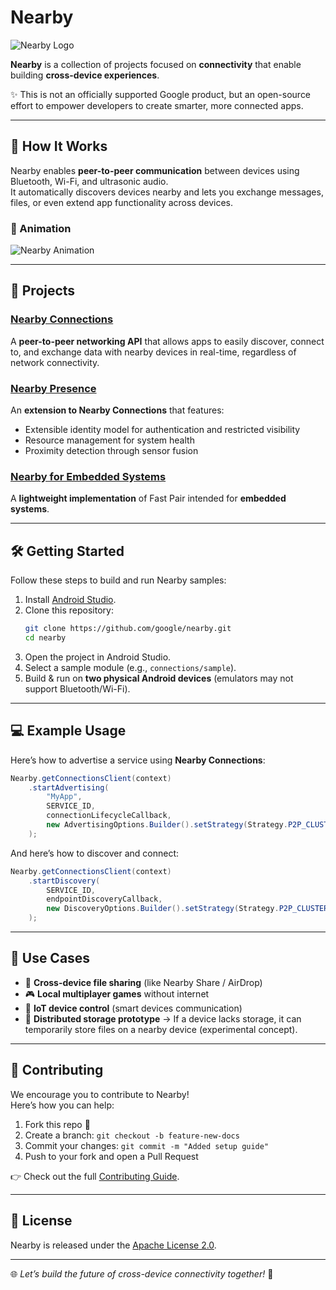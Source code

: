 # Nearby

![Nearby Logo](https://upload.wikimedia.org/wikipedia/commons/thumb/2/2f/Google_Nearby_Logo.svg/1200px-Google_Nearby_Logo.svg.png)

**Nearby** is a collection of projects focused on **connectivity** that enable building **cross-device experiences**.

✨ This is not an officially supported Google product, but an open-source effort to empower developers to create smarter, more connected apps.

---

## 🚀 How It Works

Nearby enables **peer-to-peer communication** between devices using Bluetooth, Wi-Fi, and ultrasonic audio.  
It automatically discovers devices nearby and lets you exchange messages, files, or even extend app functionality across devices.

### 🔄 Animation

![Nearby Animation](https://media.giphy.com/media/v1.Y2lkPTc5MGI3NjExZDA1Z2NqdzB1czdsd2UzYWFtcGdzc2RibmFkcjR1Yjh2bnc3ZjhncSZlcD12MV9naWZzX3NlYXJjaCZjdD1n/dWesBcTLavkZuG35MI/giphy.gif)

---

## 📂 Projects

### [Nearby Connections](connections/)
A **peer-to-peer networking API** that allows apps to easily discover, connect to, and exchange data with nearby devices in real-time, regardless of network connectivity.

### [Nearby Presence](presence/)
An **extension to Nearby Connections** that features:
- Extensible identity model for authentication and restricted visibility  
- Resource management for system health  
- Proximity detection through sensor fusion  

### [Nearby for Embedded Systems](embedded/)
A **lightweight implementation** of Fast Pair intended for **embedded systems**.

---

## 🛠 Getting Started

Follow these steps to build and run Nearby samples:

1. Install [Android Studio](https://developer.android.com/studio).
2. Clone this repository:
   ```bash
   git clone https://github.com/google/nearby.git
   cd nearby
   ```
3. Open the project in Android Studio.
4. Select a sample module (e.g., `connections/sample`).
5. Build & run on **two physical Android devices** (emulators may not support Bluetooth/Wi-Fi).

---

## 💻 Example Usage

Here’s how to advertise a service using **Nearby Connections**:

```java
Nearby.getConnectionsClient(context)
    .startAdvertising(
        "MyApp",
        SERVICE_ID,
        connectionLifecycleCallback,
        new AdvertisingOptions.Builder().setStrategy(Strategy.P2P_CLUSTER).build()
    );
```

And here’s how to discover and connect:

```java
Nearby.getConnectionsClient(context)
    .startDiscovery(
        SERVICE_ID,
        endpointDiscoveryCallback,
        new DiscoveryOptions.Builder().setStrategy(Strategy.P2P_CLUSTER).build()
    );
```

---

## 🌟 Use Cases

- 📱 **Cross-device file sharing** (like Nearby Share / AirDrop)  
- 🎮 **Local multiplayer games** without internet  
- 🔧 **IoT device control** (smart devices communication)  
- 📂 **Distributed storage prototype** → If a device lacks storage, it can temporarily store files on a nearby device (experimental concept).  

---

## 🤝 Contributing

We encourage you to contribute to Nearby!  
Here’s how you can help:

1. Fork this repo 🍴  
2. Create a branch: `git checkout -b feature-new-docs`  
3. Commit your changes: `git commit -m "Added setup guide"`  
4. Push to your fork and open a Pull Request  

👉 Check out the full [Contributing Guide](CONTRIBUTING.md).

---

## 📜 License

Nearby is released under the [Apache License 2.0](LICENSE).

---

🌐 *Let’s build the future of cross-device connectivity together!* 🚀
